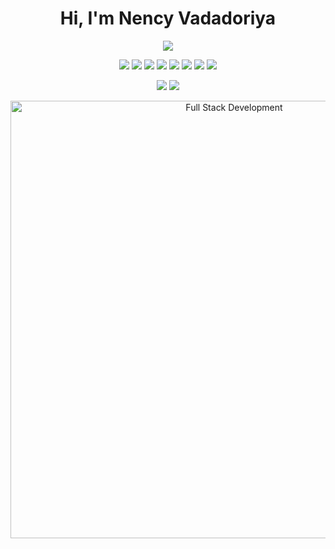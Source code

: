 <h1 align="center">Hi, I'm  Nency Vadadoriya </h1>

<p align="center">
  <img src="https://readme-typing-svg.herokuapp.com?lines=A+passionate+Full+Stack+Developer;Always+learning+something+new;&center=true&width=500&height=45" />
</p>

<p align="center">
  <img src="https://img.shields.io/badge/HTML5-E34F26?style=flat&logo=html5&logoColor=white" />
  <img src="https://img.shields.io/badge/CSS3-1572B6?style=flat&logo=css3&logoColor=white" />
  <img src="https://img.shields.io/badge/JavaScript-F7DF1E?style=flat&logo=javascript&logoColor=black" />
  <img src="https://img.shields.io/badge/Node.js-339933?style=flat&logo=node.js&logoColor=white" />
  <img src="https://img.shields.io/badge/Express.js-000000?style=flat&logo=express&logoColor=white" />
  <img src="https://img.shields.io/badge/MongoDB-47A248?style=flat&logo=mongodb&logoColor=white" />
  <img src="https://img.shields.io/badge/React-61DAFB?style=flat&logo=react&logoColor=black" />
  <img src="https://img.shields.io/badge/Git-F05032?style=flat&logo=git&logoColor=white" />
</p>


<p align="center">
  <a href=["https://www.linkedin.com/in/nency-vadadoriya-3969052ba/?miniProfileUrn=urn%3Ali%3Afsd_profile%3AACoAAEyqL-IBB92GzADiEZNl6viQSSOC76gYOXo" target="_blank"><img src="https://img.shields.io/badge/LinkedIn-blue?style=flat&logo=linkedin&logoColor=white](https://wallpapercave.com/wp/wp9641888.jpg)" /></a>
  <a href="mailto:vadadoriyanency8@gmail.com"><img src="https://img.shields.io/badge/Gmail-red?style=flat&logo=gmail&logoColor=white" /></a>
</p>


<p align="center">
  <img src="[[https://blog.eduonix.com/wp-content/uploads/2018/09/Full-Stack-Developer.jpg](https://wallpapercave.com/wp/wp9641888.jpg)](https://wallpapercave.com/wp/wp9641888.jpg)" alt="Full Stack Development" width="700"/>
</p>
